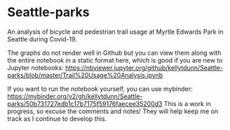 # Seattle-parks
An analysis of bicycle and pedestrian trail usage at Myrtle Edwards Park in Seattle during Covid-19.

The graphs do not render well in Github but you can view them along with the entire notebook in a static format here, which is good if you are new to Jupyter notebooks: https://nbviewer.jupyter.org/github/kellytdunn/Seattle-parks/blob/master/Trail%20Usage%20Analysis.ipynb

If you want to run the notebook yourself, you can use mybinder: https://mybinder.org/v2/gh/kellytdunn/Seattle-parks/50b731727edb1c17b7175f59176faecee35200d3
This is a work in progress, so excuse the comments and notes! They will help keep me on track as I continue to develop this. 
